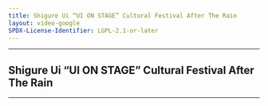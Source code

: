 ```yaml
---
title: Shigure Ui “UI ON STAGE” Cultural Festival After The Rain
layout: video-google
SPDX-License-Identifier: LGPL-2.1-or-later
---
```


---

##  Shigure Ui “UI ON STAGE” Cultural Festival After The Rain

<div class="container">
  <video-js id="my-video" class="vjs-fluid vjs-layout-medium" controls preload="auto" poster="https://xx58j-my.sharepoint.com/:i:/g/personal/akunanime_xx58j_onmicrosoft_com/ETLIq1JXTOZPr6Xv73aj37gBUr9dFdcGKgswwep1ENbCAw?download=1">
    <source src="https://xx58j-my.sharepoint.com/:v:/g/personal/peekaboo_xx58j_onmicrosoft_com/ET70EpN3sMxAoGkZef7JoLYBS9ZuQ0-meJshf8ubxDRfTw?download=1" type="video/mp4"/>
  </video-js>
</div>

---
